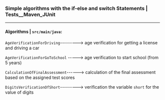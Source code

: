 
### Simple algorithms with the if-else and switch Statements |  Tests__Maven_JUnit ###
***
#### Algorithms | `src/main/java`: ####

`AgeVerificationForDriving`---------> age verification for getting a license and driving a car

`AgeVerificationForGoToSchool` -----> age verification to start school (from 5 years)

`CalculationOfFinalAssessment`------> calculation of the final assessment based on the assigned test scores

`DigitsVerificationOfShort`---------> verification the variable `short` for the value of digits
